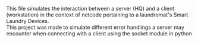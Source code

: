 This file simulates the interaction between a server (HQ) and a client (workstation) in the context of netcode pertaining to a laundromat's Smart Laundry Devices.  
This project was made to simulate different error handlings a server may encounter when connecting with a client using the socket module in python
